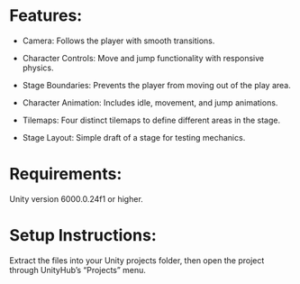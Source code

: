 # Features:

- Camera: Follows the player with smooth transitions.
  
- Character Controls: Move and jump functionality with responsive physics.
  
- Stage Boundaries: Prevents the player from moving out of the play area.
  
- Character Animation: Includes idle, movement, and jump animations.
  
- Tilemaps: Four distinct tilemaps to define different areas in the stage.
  
- Stage Layout: Simple draft of a stage for testing mechanics.
  
# Requirements:
Unity version 6000.0.24f1 or higher.

# Setup Instructions:
Extract the files into your Unity projects folder, then open the project through UnityHub’s “Projects” menu.
